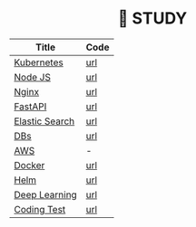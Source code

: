 <div align="center">
  
# 🔖 STUDY
  
| Title | Code | 
|  ---  | --- |
| [Kubernetes](https://github.com/ChaejinE/Study/blob/main/kubernetes/README.md#kubernetes) | [url](https://github.com/ChaejinE/Study/tree/main/kubernetes) |
| [Node JS](https://github.com/ChaejinE/Study/tree/main/nodejs#nodejs) | [url](https://github.com/ChaejinE/Study/tree/main/nodejs) |
| [Nginx](https://github.com/ChaejinE/Study/blob/main/nginx/README.md#nginx) | [url](https://github.com/ChaejinE/Study/tree/main/nginx) |
| [FastAPI](https://github.com/ChaejinE/Study/blob/main/elastic-search/README.md#elastic-search) | [url](https://github.com/ChaejinE/Study/tree/main/fastapi) |
| [Elastic Search](https://github.com/ChaejinE/Study/blob/main/elastic-search/README.md#elastic-search) | [url](https://github.com/ChaejinE/Study/tree/main/elastic-search) |
| [DBs](https://github.com/ChaejinE/Study/tree/main/db#db) | [url](https://github.com/ChaejinE/Study/tree/main/db) |
| [AWS](https://github.com/ChaejinE/Study/tree/main/aws#aws) | - |
| [Docker](https://github.com/ChaejinE/Study/blob/main/docker/README.md#docker) | [url](https://github.com/ChaejinE/Study/tree/main/docker) |
| [Helm](https://github.com/ChaejinE/Study/blob/main/helm/README.md#helm) | [url](https://github.com/ChaejinE/Study/tree/main/helm) |
| [Deep Learning](https://github.com/ChaejinE/Study/blob/main/deep-learning/README.md#deep-learning) | [url](https://github.com/ChaejinE/Study/tree/main/deep-learning) |
| [Coding Test](https://github.com/ChaejinE/Study/blob/main/coding-test/README.md#coding-test) | [url](https://github.com/ChaejinE/Study/tree/main/coding-test) |

</div>
